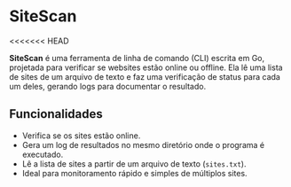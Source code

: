 # SiteScan
<<<<<<< HEAD

**SiteScan** é uma ferramenta de linha de comando (CLI) escrita em Go, projetada para verificar se websites estão online ou offline. Ela lê uma lista de sites de um arquivo de texto e faz uma verificação de status para cada um deles, gerando logs para documentar o resultado.

## Funcionalidades

- Verifica se os sites estão online.
- Gera um log de resultados no mesmo diretório onde o programa é executado.
- Lê a lista de sites a partir de um arquivo de texto (`sites.txt`).
- Ideal para monitoramento rápido e simples de múltiplos sites.